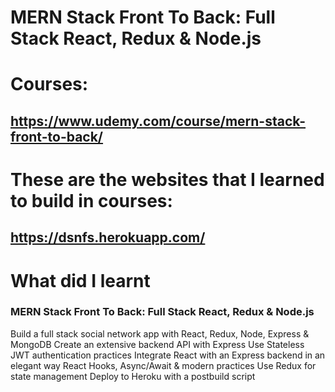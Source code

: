 # MERN Stack Front To Back: Full Stack React, Redux & Node.js 

# Courses: 
## https://www.udemy.com/course/mern-stack-front-to-back/

# These are the websites that I learned to build in courses:
## https://dsnfs.herokuapp.com/

# What did I learnt

### MERN Stack Front To Back: Full Stack React, Redux & Node.js 

Build a full stack social network app with React, Redux, Node, Express & MongoDB
Create an extensive backend API with Express
Use Stateless JWT authentication practices
Integrate React with an Express backend in an elegant way
React Hooks, Async/Await & modern practices
Use Redux for state management
Deploy to Heroku with a postbuild script

